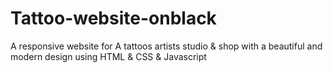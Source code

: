 # Tattoo-website-onblack
A responsive website for A tattoos artists studio &amp; shop with a beautiful and modern design using HTML &amp; CSS &amp; Javascript
